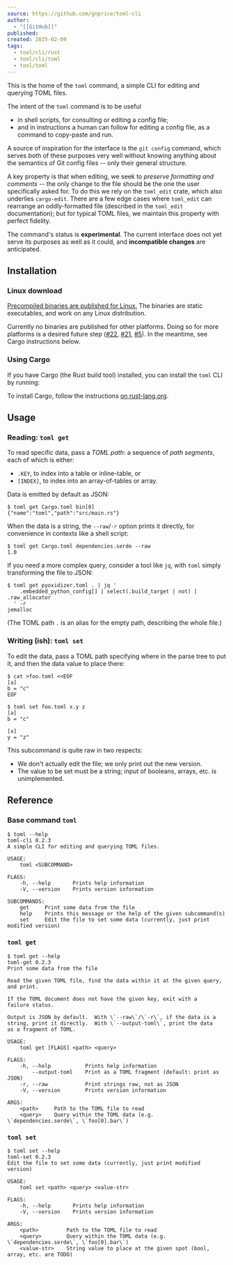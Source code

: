 ```yaml
---
source: https://github.com/gnprice/toml-cli
author:
  - "[[GitHub]]"
published: 
created: 2025-02-09
tags:
  - tool/cli/rust
  - tool/cli/toml
  - tool/toml
---
```


This is the home of the `toml` command, a simple CLI for editing and querying TOML files.

The intent of the `toml` command is to be useful

- in shell scripts, for consulting or editing a config file;
- and in instructions a human can follow for editing a config file, as a command to copy-paste and run.

A source of inspiration for the interface is the `git config` command, which serves both of these purposes very well without knowing anything about the semantics of Git config files -- only their general structure.

A key property is that when editing, we seek to *preserve formatting and comments* -- the only change to the file should be the one the user specifically asked for. To do this we rely on the `toml_edit` crate, which also underlies `cargo-edit`. There are a few edge cases where `toml_edit` can rearrange an oddly-formatted file (described in the `toml_edit` documentation); but for typical TOML files, we maintain this property with perfect fidelity.

The command's status is **experimental**. The current interface does not yet serve its purposes as well as it could, and **incompatible changes** are anticipated.

## Installation

### Linux download

[Precompiled binaries are published for Linux.](https://github.com/gnprice/toml-cli/releases) The binaries are static executables, and work on any Linux distribution.

Currently no binaries are published for other platforms. Doing so for more platforms is a desired future step ([#22](https://github.com/gnprice/toml-cli/issues/22), [#21](https://github.com/gnprice/toml-cli/issues/21), [#5](https://github.com/gnprice/toml-cli/issues/5)). In the meantime, see Cargo instructions below.

### Using Cargo

If you have Cargo (the Rust build tool) installed, you can install the `toml` CLI by running:

To install Cargo, follow the instructions [on rust-lang.org](https://www.rust-lang.org/learn/get-started).

## Usage

### Reading: `toml get`

To read specific data, pass a *TOML path*: a sequence of *path segments*, each of which is either:

- `.KEY`, to index into a table or inline-table, or
- `[INDEX]`, to index into an array-of-tables or array.

Data is emitted by default as JSON:

```
$ toml get Cargo.toml bin[0]
{"name":"toml","path":"src/main.rs"}
```

When the data is a string, the `--raw`/`-r` option prints it directly, for convenience in contexts like a shell script:

```
$ toml get Cargo.toml dependencies.serde --raw
1.0
```

If you need a more complex query, consider a tool like `jq`, with `toml` simply transforming the file to JSON:

```
$ toml get pyoxidizer.toml . | jq '
    .embedded_python_config[] | select(.build_target | not) | .raw_allocator
  ' -r
jemalloc
```

(The TOML path `.` is an alias for the empty path, describing the whole file.)

### Writing (ish): `toml set`

To edit the data, pass a TOML path specifying where in the parse tree to put it, and then the data value to place there:

```
$ cat >foo.toml <<EOF
[a]
b = "c"
EOF

$ toml set foo.toml x.y z
[a]
b = "c"

[x]
y = "z"
```

This subcommand is quite raw in two respects:

- We don't actually edit the file; we only print out the new version.
- The value to be set must be a string; input of booleans, arrays, etc. is unimplemented.

## Reference

### Base command `toml`

```
$ toml --help
toml-cli 0.2.3
A simple CLI for editing and querying TOML files.

USAGE:
    toml <SUBCOMMAND>

FLAGS:
    -h, --help       Prints help information
    -V, --version    Prints version information

SUBCOMMANDS:
    get     Print some data from the file
    help    Prints this message or the help of the given subcommand(s)
    set     Edit the file to set some data (currently, just print modified version)
```

### `toml get`

```
$ toml get --help
toml-get 0.2.3
Print some data from the file

Read the given TOML file, find the data within it at the given query,
and print.

If the TOML document does not have the given key, exit with a
failure status.

Output is JSON by default.  With \`--raw\`/\`-r\`, if the data is a
string, print it directly.  With \`--output-toml\`, print the data
as a fragment of TOML.

USAGE:
    toml get [FLAGS] <path> <query>

FLAGS:
    -h, --help           Prints help information
        --output-toml    Print as a TOML fragment (default: print as JSON)
    -r, --raw            Print strings raw, not as JSON
    -V, --version        Prints version information

ARGS:
    <path>     Path to the TOML file to read
    <query>    Query within the TOML data (e.g. \`dependencies.serde\`, \`foo[0].bar\`)
```

### `toml set`

```
$ toml set --help
toml-set 0.2.3
Edit the file to set some data (currently, just print modified version)

USAGE:
    toml set <path> <query> <value-str>

FLAGS:
    -h, --help       Prints help information
    -V, --version    Prints version information

ARGS:
    <path>         Path to the TOML file to read
    <query>        Query within the TOML data (e.g. \`dependencies.serde\`, \`foo[0].bar\`)
    <value-str>    String value to place at the given spot (bool, array, etc. are TODO)
```